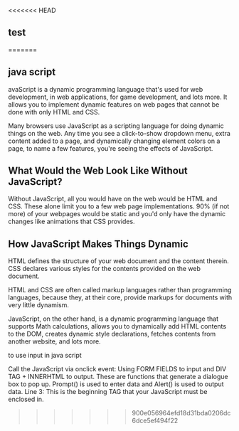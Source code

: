 <<<<<<< HEAD
## test
=======
## java script

avaScript is a dynamic programming language that's used for web development, in web applications, 
for game development, and lots more. It allows you to implement dynamic features on web pages that cannot be done with only HTML and CSS.

Many browsers use JavaScript as a scripting language for doing dynamic things on the web. Any time you see a click-to-show dropdown menu, 
extra content added to a page, and dynamically changing element colors on a page, to name a few features, you're seeing the effects of JavaScript.

## What Would the Web Look Like Without JavaScript?

Without JavaScript, all you would have on the web would be HTML and CSS. 
These alone limit you to a few web page implementations. 90% (if not more) of your webpages would be static
and you'd only have the dynamic changes like animations that CSS provides.
## How JavaScript Makes Things Dynamic
HTML defines the structure of your web document and the content therein. CSS declares various styles for the contents provided on the web document.

HTML and CSS are often called markup languages rather than programming languages, because they, at their core, provide markups for documents with very little dynamism.

JavaScript, on the other hand, is a dynamic programming language that supports Math calculations, allows you to dynamically add HTML contents to the DOM, 
creates dynamic style declarations, fetches contents from another website, and lots more.


to use input in java script

Call the JavaScript via onclick event: Using FORM FIELDS to input and DIV TAG + INNERHTML to output. These are functions that generate a dialogue box to pop up. Prompt() is used to enter data and Alert() is used to output data. Line 3: This is the beginning TAG that your JavaScript must be enclosed in.
>>>>>>> 900e056964efd18d31bda0206dc6dce5ef494f22
